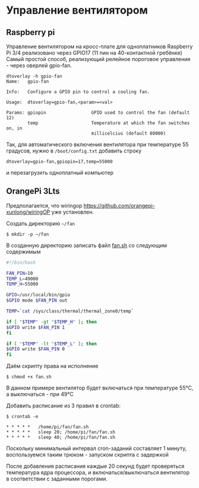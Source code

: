 # Управление вентилятором

## Raspberry pi

Управление вентилятором на кросс-плате для одноплатников Raspberry Pi 3/4 реализовано через GPIO17 (11 пин на 40-контактной гребёнке)
Самый простой способ, реализующий релейное пороговое управления - через оверлей gpio-fan.

```console 
dtoverlay -h gpio-fan
Name:   gpio-fan

Info:   Configure a GPIO pin to control a cooling fan.

Usage:  dtoverlay=gpio-fan,<param>=<val>

Params: gpiopin                 GPIO used to control the fan (default 12)
        temp                    Temperature at which the fan switches on, in
                                millicelcius (default 80000)
```

Так, для автоматического включения вентилятора при температуре 55 градусов, нужно в ```/boot/config.txt``` добавить строку

```
dtoverlay=gpio-fan,gpiopin=17,temp=55000
```

и перезагрузить одноплатный компьютер


## OrangePi 3Lts

Предполагается, что wiringop https://github.com/orangepi-xunlong/wiringOP уже установлен.

Создать директорию ```~/fan```

```console 
$ mkdir -p ~/fan
```

В созданную директорию записать файл [fan.sh](fan/fan.sh) со следующим содержимым

```bash
#!/bin/bash

FAN_PIN=10
TEMP_L=49000
TEMP_H=55000

GPIO=/usr/local/bin/gpio
$GPIO mode $FAN_PIN out

TEMP=`cat /sys/class/thermal/thermal_zone0/temp`

if [ "$TEMP" -gt "$TEMP_H" ]; then 
$GPIO write $FAN_PIN 1
fi

if [ "$TEMP" -lt "$TEMP_L" ]; then 
$GPIO write $FAN_PIN 0
fi
```
Даём скрипту права на исполнение

```console
$ chmod +x fan.sh
```

В данном примере вентилятор будет включаться при температуре 55°C, а выключаться - при 49°C

Добавить расписание из 3 правил в crontab:

```
$ crontab -e
```

```
* * * * *   /home/pi/fan/fan.sh
* * * * *   sleep 20; /home/pi/fan/fan.sh
* * * * *   sleep 40; /home/pi/fan/fan.sh
```
Поскольку минимальный интервал cron-заданий составляет 1 минуту, воспользуемся таким трюком - запуском скрипта с задержкой

После добавления расписания каждые 20 секунд будет проверяться температура ядра процессора, и включаться/выключаться вентилятор в соответствии с заданными порогами.
